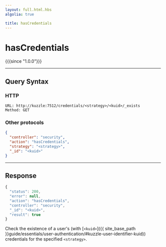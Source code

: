 ```yaml
---
layout: full.html.hbs
algolia: true

title: hasCredentials
---
```



# hasCredentials

{{{since "1.0.0"}}}



---

## Query Syntax

### HTTP

```http
URL: http://kuzzle:7512/credentials/<strategy>/<kuid>/_exists
Method: GET  
```

### Other protocols

```json
{
  "controller": "security",
  "action": "hasCredentials",
  "strategy": "<strategy>",
  "_id": "<kuid>"
}
```

---

## Response

```javascript
{
  "status": 200,
  "error": null,
  "action": "hasCredentials",
  "controller": "security",
  "_id": "<kuid>",
  "result": true
}
```

Check the existence of a user's (with [`<kuid>`]({{ site_base_path }}guide/essentials/user-authentication/#kuzzle-user-identifier-kuid)) credentials for the specified `<strategy>`.
